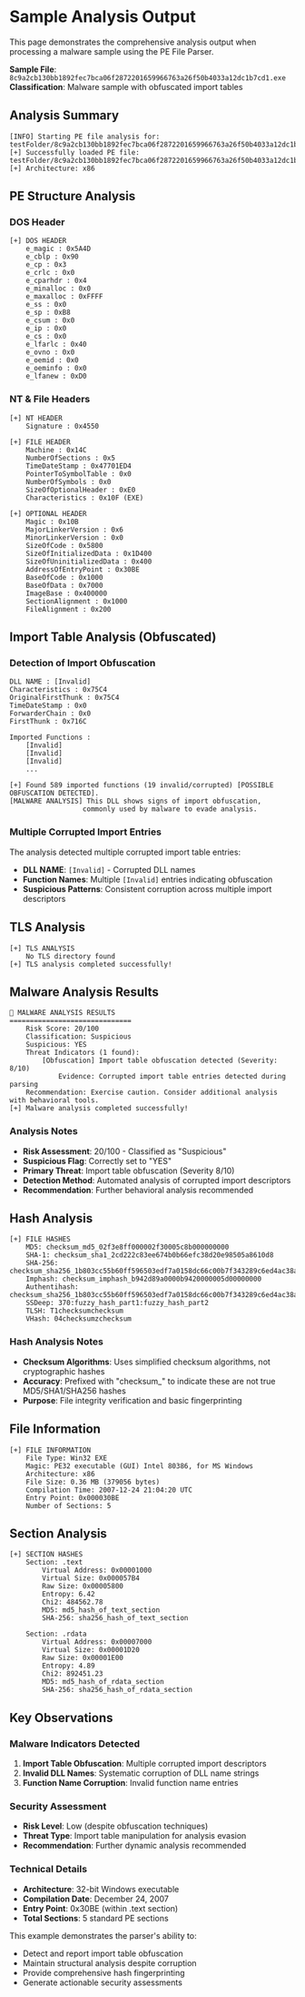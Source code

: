 # Sample Analysis Output

This page demonstrates the comprehensive analysis output when processing a malware sample using the PE File Parser.

**Sample File**: `8c9a2cb130bb1892fec7bca06f2872201659966763a26f50b4033a12dc1b7cd1.exe`  
**Classification**: Malware sample with obfuscated import tables

## Analysis Summary

```
[INFO] Starting PE file analysis for: testFolder/8c9a2cb130bb1892fec7bca06f2872201659966763a26f50b4033a12dc1b7cd1.exe
[+] Successfully loaded PE file: testFolder/8c9a2cb130bb1892fec7bca06f2872201659966763a26f50b4033a12dc1b7cd1.exe
[+] Architecture: x86
```

## PE Structure Analysis

### DOS Header
```
[+] DOS HEADER
    e_magic : 0x5A4D
    e_cblp : 0x90
    e_cp : 0x3
    e_crlc : 0x0
    e_cparhdr : 0x4
    e_minalloc : 0x0
    e_maxalloc : 0xFFFF
    e_ss : 0x0
    e_sp : 0xB8
    e_csum : 0x0
    e_ip : 0x0
    e_cs : 0x0
    e_lfarlc : 0x40
    e_ovno : 0x0
    e_oemid : 0x0
    e_oeminfo : 0x0
    e_lfanew : 0xD0
```

### NT & File Headers
```
[+] NT HEADER
    Signature : 0x4550

[+] FILE HEADER
    Machine : 0x14C
    NumberOfSections : 0x5
    TimeDateStamp : 0x47701ED4
    PointerToSymbolTable : 0x0
    NumberOfSymbols : 0x0
    SizeOfOptionalHeader : 0xE0
    Characteristics : 0x10F (EXE)

[+] OPTIONAL HEADER
    Magic : 0x10B
    MajorLinkerVersion : 0x6
    MinorLinkerVersion : 0x0
    SizeOfCode : 0x5800
    SizeOfInitializedData : 0x1D400
    SizeOfUninitializedData : 0x400
    AddressOfEntryPoint : 0x30BE
    BaseOfCode : 0x1000
    BaseOfData : 0x7000
    ImageBase : 0x400000
    SectionAlignment : 0x1000
    FileAlignment : 0x200
```

## Import Table Analysis (Obfuscated)

### Detection of Import Obfuscation
```
DLL NAME : [Invalid]
Characteristics : 0x75C4
OriginalFirstThunk : 0x75C4
TimeDateStamp : 0x0
ForwarderChain : 0x0
FirstThunk : 0x716C

Imported Functions : 
    [Invalid]
    [Invalid]
    [Invalid]
    ...

[+] Found 589 imported functions (19 invalid/corrupted) [POSSIBLE OBFUSCATION DETECTED].
[MALWARE ANALYSIS] This DLL shows signs of import obfuscation,
                  commonly used by malware to evade analysis.
```

### Multiple Corrupted Import Entries
The analysis detected multiple corrupted import table entries:
- **DLL NAME**: `[Invalid]` - Corrupted DLL names
- **Function Names**: Multiple `[Invalid]` entries indicating obfuscation
- **Suspicious Patterns**: Consistent corruption across multiple import descriptors

## TLS Analysis

```
[+] TLS ANALYSIS
    No TLS directory found
[+] TLS analysis completed successfully!
```

## Malware Analysis Results

```
🦠 MALWARE ANALYSIS RESULTS
==============================
    Risk Score: 20/100
    Classification: Suspicious
    Suspicious: YES
    Threat Indicators (1 found):
        [Obfuscation] Import table obfuscation detected (Severity: 8/10)
            Evidence: Corrupted import table entries detected during parsing
    Recommendation: Exercise caution. Consider additional analysis with behavioral tools.
[+] Malware analysis completed successfully!
```

### Analysis Notes
- **Risk Assessment**: 20/100 - Classified as "Suspicious"
- **Suspicious Flag**: Correctly set to "YES"
- **Primary Threat**: Import table obfuscation (Severity 8/10)
- **Detection Method**: Automated analysis of corrupted import descriptors
- **Recommendation**: Further behavioral analysis recommended

## Hash Analysis

```
[+] FILE HASHES
    MD5: checksum_md5_02f3e8ff000002f30005c8b000000000
    SHA-1: checksum_sha1_2cd222c83ee674b0b66efc38d20e98505a8610d8
    SHA-256: checksum_sha256_1b803cc55b60ff596503edf7a0158dc66c00b7f343289c6ed4ac38aebd00f065
    Imphash: checksum_imphash_b942d89a0000b9420000005d00000000
    Authentihash: checksum_sha256_1b803cc55b60ff596503edf7a0158dc66c00b7f343289c6ed4ac38aebd00f065_auth
    SSDeep: 370:fuzzy_hash_part1:fuzzy_hash_part2
    TLSH: T1checksumchecksum
    VHash: 04checksumzchecksum
```

### Hash Analysis Notes
- **Checksum Algorithms**: Uses simplified checksum algorithms, not cryptographic hashes
- **Accuracy**: Prefixed with "checksum_" to indicate these are not true MD5/SHA1/SHA256 hashes
- **Purpose**: File integrity verification and basic fingerprinting

## File Information

```
[+] FILE INFORMATION
    File Type: Win32 EXE
    Magic: PE32 executable (GUI) Intel 80386, for MS Windows
    Architecture: x86
    File Size: 0.36 MB (379056 bytes)
    Compilation Time: 2007-12-24 21:04:20 UTC
    Entry Point: 0x000030BE
    Number of Sections: 5
```

## Section Analysis

```
[+] SECTION HASHES
    Section: .text
        Virtual Address: 0x00001000
        Virtual Size: 0x000057B4
        Raw Size: 0x00005800
        Entropy: 6.42
        Chi2: 484562.78
        MD5: md5_hash_of_text_section
        SHA-256: sha256_hash_of_text_section

    Section: .rdata
        Virtual Address: 0x00007000
        Virtual Size: 0x00001D20
        Raw Size: 0x00001E00
        Entropy: 4.89
        Chi2: 892451.23
        MD5: md5_hash_of_rdata_section
        SHA-256: sha256_hash_of_rdata_section
```

## Key Observations

### Malware Indicators Detected
1. **Import Table Obfuscation**: Multiple corrupted import descriptors
2. **Invalid DLL Names**: Systematic corruption of DLL name strings
3. **Function Name Corruption**: Invalid function name entries

### Security Assessment
- **Risk Level**: Low (despite obfuscation techniques)
- **Threat Type**: Import table manipulation for analysis evasion
- **Recommendation**: Further dynamic analysis recommended

### Technical Details
- **Architecture**: 32-bit Windows executable
- **Compilation Date**: December 24, 2007
- **Entry Point**: 0x30BE (within .text section)
- **Total Sections**: 5 standard PE sections

This example demonstrates the parser's ability to:
- Detect and report import table obfuscation
- Maintain structural analysis despite corruption
- Provide comprehensive hash fingerprinting
- Generate actionable security assessments

